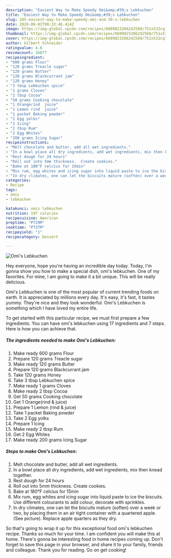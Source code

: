 ```yaml
---
description: "Easiest Way to Make Speedy Omi&amp;#39;s Lebkuchen"
title: "Easiest Way to Make Speedy Omi&amp;#39;s Lebkuchen"
slug: 265-easiest-way-to-make-speedy-omi-and-39-s-lebkuchen
date: 2020-08-01T00:33:46.414Z
image: https://img-global.cpcdn.com/recipes/6609823266242560/751x532cq70/omis-lebkuchen-recipe-main-photo.jpg
thumbnail: https://img-global.cpcdn.com/recipes/6609823266242560/751x532cq70/omis-lebkuchen-recipe-main-photo.jpg
cover: https://img-global.cpcdn.com/recipes/6609823266242560/751x532cq70/omis-lebkuchen-recipe-main-photo.jpg
author: Gilbert Schneider
ratingvalue: 4.6
reviewcount: 16877
recipeingredient:
- "600 grams Flour"
- "120 grams Treacle sugar"
- "120 grams Butter"
- "120 grams Blackcurrant jam"
- "120 grams Honey"
- "3 tbsp Lebkuchen spice"
- "1 grams Cloves"
- "2 tbsp Cocoa"
- "50 grams Cooking chocolate"
- "1 Orangerind  juice"
- "1 Lemon rind  juice"
- "1 packet Baking powder"
- "2 Egg yolks"
- "1 Icing"
- "2 tbsp Rum"
- "2 Egg Whites"
- "200 grams Icing Sugar"
recipeinstructions:
- "Melt chocolate and butter, add all wet ingredients."
- "In a bowl place all dry ingredients, add wet ingredients, mix then knead together."
- "Rest dough for 24 hours"
- "Roll out into 5mm thickness.  Create cookies."
- "Bake at 180°F celcius for 15min"
- "Mix rum, egg whites and icing sugar into liquid paste to ice the biscuits. Use different colourants to add colour, decorate with sprinkles."
- "In dry climates, one can let the biscuits mature (soften) over a week or two, by placing them in an air tight container with a quartered apple. (See picture). Replace apple quarters as they dry."
categories:
- Recipe
tags:
- omis
- lebkuchen

katakunci: omis lebkuchen 
nutrition: 197 calories
recipecuisine: American
preptime: "PT29M"
cooktime: "PT37M"
recipeyield: "1"
recipecategory: Dessert

---
```



![Omi&#39;s Lebkuchen](https://img-global.cpcdn.com/recipes/6609823266242560/751x532cq70/omis-lebkuchen-recipe-main-photo.jpg)

Hey everyone, hope you're having an incredible day today. Today, I'm gonna show you how to make a special dish, omi&#39;s lebkuchen. One of my favorites. For mine, I am going to make it a bit unique. This will be really delicious.



Omi&#39;s Lebkuchen is one of the most popular of current trending foods on earth. It is appreciated by millions every day. It's easy, it's fast, it tastes yummy. They're nice and they look wonderful. Omi&#39;s Lebkuchen is something which I have loved my entire life.


To get started with this particular recipe, we must first prepare a few ingredients. You can have omi&#39;s lebkuchen using 17 ingredients and 7 steps. Here is how you can achieve that.

<!--inarticleads1-->

##### The ingredients needed to make Omi&#39;s Lebkuchen:

1. Make ready 600 grams Flour
1. Prepare 120 grams Treacle sugar
1. Make ready 120 grams Butter
1. Prepare 120 grams Blackcurrant jam
1. Take 120 grams Honey
1. Take 3 tbsp Lebkuchen spice
1. Make ready 1 grams Cloves
1. Make ready 2 tbsp Cocoa
1. Get 50 grams Cooking chocolate
1. Get 1 Orange(rind &amp; juice)
1. Prepare 1 Lemon (rind &amp; juice)
1. Take 1 packet Baking powder
1. Take 2 Egg yolks
1. Prepare 1 Icing
1. Make ready 2 tbsp Rum
1. Get 2 Egg Whites
1. Make ready 200 grams Icing Sugar




<!--inarticleads2-->

##### Steps to make Omi&#39;s Lebkuchen:

1. Melt chocolate and butter, add all wet ingredients.
1. In a bowl place all dry ingredients, add wet ingredients, mix then knead together.
1. Rest dough for 24 hours
1. Roll out into 5mm thickness.  Create cookies.
1. Bake at 180°F celcius for 15min
1. Mix rum, egg whites and icing sugar into liquid paste to ice the biscuits. Use different colourants to add colour, decorate with sprinkles.
1. In dry climates, one can let the biscuits mature (soften) over a week or two, by placing them in an air tight container with a quartered apple. (See picture). Replace apple quarters as they dry.




So that's going to wrap it up for this exceptional food omi&#39;s lebkuchen recipe. Thanks so much for your time. I am confident you will make this at home. There's gonna be interesting food in home recipes coming up. Don't forget to save this page in your browser, and share it to your family, friends and colleague. Thank you for reading. Go on get cooking!
